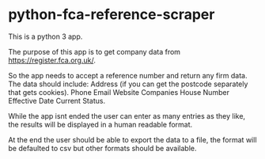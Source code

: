 # python-fca-reference-scraper

This is a python 3 app.

The purpose of this app is to get company data from https://register.fca.org.uk/.

So the app needs to accept a reference number and return any firm data.
The data should include:
    Address (if you can get the postcode separately that gets cookies).
    Phone
    Email
    Website
    Companies House Number
    Effective Date
    Current Status.

While the app isnt ended the user can enter as many entries as they like, the results
will be displayed in a human readable format.

At the end the user should be able to export the data to a file, the format will be
defaulted to csv but other formats should be available.